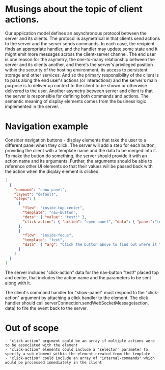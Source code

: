 # Musings about the topic of client actions.
Our application model defines an asynchronous protocol between the server and its clients. The protocol is asymetrical in that clients send actions to the server and the server sends commands. In each case, the recipient finds an appropriate handler, and the handler may update some state and it might emit more messages across the client-server channel. The end user is one reason for the asymetry, the one-to-many relationship between the server and its clients another, and there's the server's privileged position within the security of the hosting environment, its access to persistent storage and other services. And so the primary responsibility of the client is to pass along the end user's actions (or interactions) and the server's main purpose is to deliver up context to the client to be shown or otherwise delivered to the user. Another asymetry between server and client is that the server is responsible for defining both commands and actions. The semantic meaning of display elements comes from the business logic implemented in the server.

# Navigation example
Consider navigation buttons - display elements that take the user to a different panel when they click. The server will add a step for each button, providing the client with a template name and the data to be merged into it. To make the button do something, the server should provide it with an action name and its arguments. Further, the arguments should be able to reference other UI elements so that their values will be passed back with the action when the display element is clicked.

```json
[
  {
    "command": "show-panel",
    "layout": "default",
    "steps": [
      {
        "flow": "inside-top-center",
        "template": "nav-button",
        "data": { "value": "test!" },
        "click-action": { "action": "open-panel", "data": { "panel":"test-panel"} }
      },
      {
        "flow": "inside-focus",
        "template": "text",
        "data": { "arg": "Click the button above to find out where it takes you!" },
      }
    ]
  }
]
```

The server includes "click-action" data for the nav-button "test!" placed top and center, that includes the action name and the parameters to be sent along with it.

The client's command handler for "show-panel" must respond to the "click-action" argument by attaching a click handler to the element. The click handler should call serverConnection.sendWebSocketMessage(action, data) to fire the event back to the server.

# Out of scope
    - "click-action" argument could be an array if multiple actions were to be associated with the element
    - "click-action" elements could include a 'selector' parameter to specify a sub-element within the element created from the template
    - "click-action" could include an array of "internal-commands" which would be processed immediately in the client